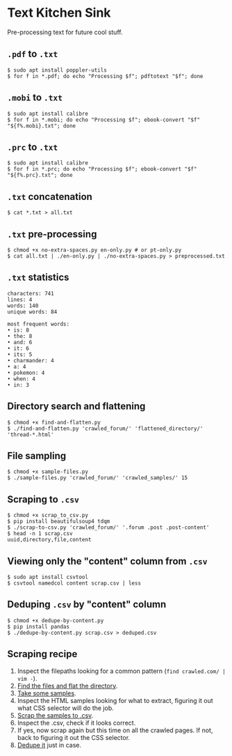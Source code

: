 # Text Kitchen Sink

Pre-processing text for future cool stuff.

## `.pdf` to `.txt`

```
$ sudo apt install poppler-utils
$ for f in *.pdf; do echo "Processing $f"; pdftotext "$f"; done
```

## `.mobi` to `.txt`

```
$ sudo apt install calibre
$ for f in *.mobi; do echo "Processing $f"; ebook-convert "$f" "${f%.mobi}.txt"; done
```

## `.prc` to `.txt`

```
$ sudo apt install calibre
$ for f in *.prc; do echo "Processing $f"; ebook-convert "$f" "${f%.prc}.txt"; done
```

## `.txt` concatenation

```
$ cat *.txt > all.txt
```

## `.txt` pre-processing

```
$ chmod +x no-extra-spaces.py en-only.py # or pt-only.py
$ cat all.txt | ./en-only.py | ./no-extra-spaces.py > preprocessed.txt
``` 

## `.txt` statistics

``` 
characters: 741
lines: 4
words: 140
unique words: 84

most frequent words:
• is: 8
• the: 8
• and: 6
• it: 6
• its: 5
• charmander: 4
• a: 4
• pokemon: 4
• when: 4
• in: 3
``` 

## Directory search and flattening

```
$ chmod +x find-and-flatten.py
$ ./find-and-flatten.py 'crawled_forum/' 'flattened_directory/' 'thread-*.html'
```

## File sampling

```
$ chmod +x sample-files.py
$ ./sample-files.py 'crawled_forum/' 'crawled_samples/' 15
```

## Scraping to `.csv`

```
$ chmod +x scrap_to_csv.py
$ pip install beautifulsoup4 tdqm
$ ./scrap-to-csv.py 'crawled_forum/' '.forum .post .post-content'
$ head -n 1 scrap.csv
uuid,directory,file,content
```

## Viewing only the "content" column from `.csv`

```
$ sudo apt install csvtool
$ csvtool namedcol content scrap.csv | less
```

## Deduping `.csv` by "content" column

```
$ chmod +x dedupe-by-content.py
$ pip install pandas
$ ./dedupe-by-content.py scrap.csv > deduped.csv
```

## Scraping recipe

1. Inspect the filepaths looking for a common pattern (`find crawled.com/ | vim -`).
1. [Find the files and flat the directory](#directory-search-and-flattening).
1. [Take some samples](#file-sampling).
1. Inspect the HTML samples looking for what to extract, figuring it out what CSS selector will do the job.
1. [Scrap the samples to .csv](#scraping-to-csv).
1. Inspect the .csv, check if it looks correct.
1. If yes, now scrap again but this time on all the crawled pages. If not, back to figuring it out the CSS selector.
1. [Dedupe it](#deduping-csv-by-content-column) just in case.
